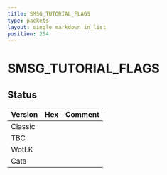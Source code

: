 ```yaml
---
title: SMSG_TUTORIAL_FLAGS
type: packets
layout: single_markdown_in_list
position: 254
---
```


# SMSG_TUTORIAL_FLAGS

## Status

Version | Hex | Comment
---------- | ---------- | ---------- 
Classic |  |  
TBC |  |  
WotLK |  |  
Cata |  |  
